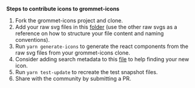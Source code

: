 **Steps to contribute icons to grommet-icons**

1) Fork the grommet-icons project and clone.
2) Add your raw svg files in this [folder](https://github.com/grommet/grommet-icons/tree/master/public/img) (use the other raw svgs as a reference on how to structure your file content and naming conventions).
3) Run `yarn generate-icons` to generate the react components from the raw svg files from your grommet-icons clone.
4) Consider adding search metadata to this [file](https://github.com/grommet/grommet-icons/blob/master/src/js/metadata.js) to help finding your new icon.
5) Run `yarn test-update` to recreate the test snapshot files.
6) Share with the community by submitting a PR.
